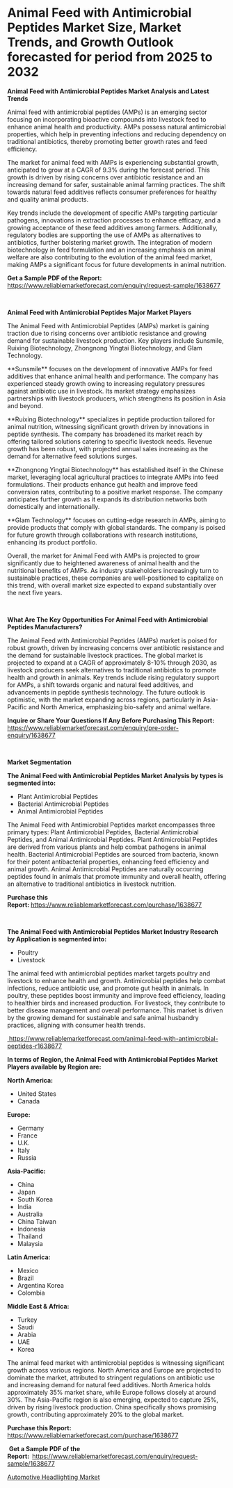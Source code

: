 <p><h1>Animal Feed with Antimicrobial Peptides Market Size, Market Trends, and Growth Outlook forecasted for period from 2025 to 2032</h1></p><p><strong>Animal Feed with Antimicrobial Peptides Market Analysis and Latest Trends</strong></p>
<p><p>Animal feed with antimicrobial peptides (AMPs) is an emerging sector focusing on incorporating bioactive compounds into livestock feed to enhance animal health and productivity. AMPs possess natural antimicrobial properties, which help in preventing infections and reducing dependency on traditional antibiotics, thereby promoting better growth rates and feed efficiency.</p><p>The market for animal feed with AMPs is experiencing substantial growth, anticipated to grow at a CAGR of 9.3% during the forecast period. This growth is driven by rising concerns over antibiotic resistance and an increasing demand for safer, sustainable animal farming practices. The shift towards natural feed additives reflects consumer preferences for healthy and quality animal products.</p><p>Key trends include the development of specific AMPs targeting particular pathogens, innovations in extraction processes to enhance efficacy, and a growing acceptance of these feed additives among farmers. Additionally, regulatory bodies are supporting the use of AMPs as alternatives to antibiotics, further bolstering market growth. The integration of modern biotechnology in feed formulation and an increasing emphasis on animal welfare are also contributing to the evolution of the animal feed market, making AMPs a significant focus for future developments in animal nutrition.</p></p>
<p><strong>Get a Sample PDF of the Report:&nbsp;</strong> <a href="https://www.reliablemarketforecast.com/enquiry/request-sample/1638677?utm_campaign=2721&utm_medium=2&utm_source=Github&utm_content=ia&utm_term=23032025&utm_id=animal-feed-with-antimicrobial-peptides">https://www.reliablemarketforecast.com/enquiry/request-sample/1638677</a></p>
<p>&nbsp;</p>
<p><strong>Animal Feed with Antimicrobial Peptides Major Market Players</strong></p>
<p><p>The Animal Feed with Antimicrobial Peptides (AMPs) market is gaining traction due to rising concerns over antibiotic resistance and growing demand for sustainable livestock production. Key players include Sunsmile, Ruixing Biotechnology, Zhongnong Yingtai Biotechnology, and Glam Technology.</p><p>**Sunsmile** focuses on the development of innovative AMPs for feed additives that enhance animal health and performance. The company has experienced steady growth owing to increasing regulatory pressures against antibiotic use in livestock. Its market strategy emphasizes partnerships with livestock producers, which strengthens its position in Asia and beyond.</p><p>**Ruixing Biotechnology** specializes in peptide production tailored for animal nutrition, witnessing significant growth driven by innovations in peptide synthesis. The company has broadened its market reach by offering tailored solutions catering to specific livestock needs. Revenue growth has been robust, with projected annual sales increasing as the demand for alternative feed solutions surges.</p><p>**Zhongnong Yingtai Biotechnology** has established itself in the Chinese market, leveraging local agricultural practices to integrate AMPs into feed formulations. Their products enhance gut health and improve feed conversion rates, contributing to a positive market response. The company anticipates further growth as it expands its distribution networks both domestically and internationally.</p><p>**Glam Technology** focuses on cutting-edge research in AMPs, aiming to provide products that comply with global standards. The company is poised for future growth through collaborations with research institutions, enhancing its product portfolio.</p><p>Overall, the market for Animal Feed with AMPs is projected to grow significantly due to heightened awareness of animal health and the nutritional benefits of AMPs. As industry stakeholders increasingly turn to sustainable practices, these companies are well-positioned to capitalize on this trend, with overall market size expected to expand substantially over the next five years.</p></p>
<p>&nbsp;</p>
<p><strong>What Are The Key Opportunities For Animal Feed with Antimicrobial Peptides Manufacturers?</strong></p>
<p><p>The Animal Feed with Antimicrobial Peptides (AMPs) market is poised for robust growth, driven by increasing concerns over antibiotic resistance and the demand for sustainable livestock practices. The global market is projected to expand at a CAGR of approximately 8-10% through 2030, as livestock producers seek alternatives to traditional antibiotics to promote health and growth in animals. Key trends include rising regulatory support for AMPs, a shift towards organic and natural feed additives, and advancements in peptide synthesis technology. The future outlook is optimistic, with the market expanding across regions, particularly in Asia-Pacific and North America, emphasizing bio-safety and animal welfare.</p></p>
<p><strong>Inquire or Share Your Questions If Any Before Purchasing This Report:</strong> <a href="https://www.reliablemarketforecast.com/enquiry/pre-order-enquiry/1638677?utm_campaign=2721&utm_medium=2&utm_source=Github&utm_content=ia&utm_term=23032025&utm_id=animal-feed-with-antimicrobial-peptides">https://www.reliablemarketforecast.com/enquiry/pre-order-enquiry/1638677</a></p>
<p>&nbsp;</p>
<p><strong>Market Segmentation</strong></p>
<p><strong>The Animal Feed with Antimicrobial Peptides Market Analysis by types is segmented into:</strong></p>
<p><ul><li>Plant Antimicrobial Peptides</li><li>Bacterial Antimicrobial Peptides</li><li>Animal Antimicrobial Peptides</li></ul></p>
<p><p>The Animal Feed with Antimicrobial Peptides market encompasses three primary types: Plant Antimicrobial Peptides, Bacterial Antimicrobial Peptides, and Animal Antimicrobial Peptides. Plant Antimicrobial Peptides are derived from various plants and help combat pathogens in animal health. Bacterial Antimicrobial Peptides are sourced from bacteria, known for their potent antibacterial properties, enhancing feed efficiency and animal growth. Animal Antimicrobial Peptides are naturally occurring peptides found in animals that promote immunity and overall health, offering an alternative to traditional antibiotics in livestock nutrition.</p></p>
<p><strong>Purchase this Report:&nbsp;</strong><a href="https://www.reliablemarketforecast.com/purchase/1638677?utm_campaign=2721&utm_medium=2&utm_source=Github&utm_content=ia&utm_term=23032025&utm_id=animal-feed-with-antimicrobial-peptides">https://www.reliablemarketforecast.com/purchase/1638677</a></p>
<p>&nbsp;</p>
<p><strong>The Animal Feed with Antimicrobial Peptides Market Industry Research by Application is segmented into:</strong></p>
<p><ul><li>Poultry</li><li>Livestock</li></ul></p>
<p><p>The animal feed with antimicrobial peptides market targets poultry and livestock to enhance health and growth. Antimicrobial peptides help combat infections, reduce antibiotic use, and promote gut health in animals. In poultry, these peptides boost immunity and improve feed efficiency, leading to healthier birds and increased production. For livestock, they contribute to better disease management and overall performance. This market is driven by the growing demand for sustainable and safe animal husbandry practices, aligning with consumer health trends.</p></p>
<p><a href="https://www.reliablemarketforecast.com/animal-feed-with-antimicrobial-peptides-r1638677?utm_campaign=2721&utm_medium=2&utm_source=Github&utm_content=ia&utm_term=23032025&utm_id=animal-feed-with-antimicrobial-peptides">&nbsp;https://www.reliablemarketforecast.com/animal-feed-with-antimicrobial-peptides-r1638677</a></p>
<p><strong>In terms of Region, the Animal Feed with Antimicrobial Peptides Market Players available by Region are:</strong></p>
<p>
    <p> <strong> North America: </strong>
        <ul>
            <li>United States</li>
            <li>Canada</li>
        </ul>
        </p> 
    <p> <strong> Europe: </strong>
        <ul>
            <li>Germany</li>
            <li>France</li>
            <li>U.K.</li>
            <li>Italy</li>
            <li>Russia</li>
        </ul>
        </p> 
    <p> <strong> Asia-Pacific: </strong>
        <ul>
            <li>China</li>
            <li>Japan</li>
            <li>South Korea</li>
            <li>India</li>
            <li>Australia</li>
            <li>China Taiwan</li>
            <li>Indonesia</li>
            <li>Thailand</li>
            <li>Malaysia</li>
        </ul>
        </p> 
    <p> <strong> Latin America: </strong>
        <ul>
            <li>Mexico</li>
            <li>Brazil</li>
            <li>Argentina Korea</li>
            <li>Colombia</li>
        </ul>
        </p> 
    <p> <strong> Middle East & Africa: </strong>
        <ul>
            <li>Turkey</li>
            <li>Saudi</li>
            <li>Arabia</li>
            <li>UAE</li>
            <li>Korea</li>
        </ul>
    </p>
    </p>
<p><p>The animal feed market with antimicrobial peptides is witnessing significant growth across various regions. North America and Europe are projected to dominate the market, attributed to stringent regulations on antibiotic use and increasing demand for natural feed additives. North America holds approximately 35% market share, while Europe follows closely at around 30%. The Asia-Pacific region is also emerging, expected to capture 25%, driven by rising livestock production. China specifically shows promising growth, contributing approximately 20% to the global market.</p></p>
<p><strong>Purchase this Report: </strong><a href="https://www.reliablemarketforecast.com/purchase/1638677?utm_campaign=2721&utm_medium=2&utm_source=Github&utm_content=ia&utm_term=23032025&utm_id=animal-feed-with-antimicrobial-peptides">https://www.reliablemarketforecast.com/purchase/1638677</a></p>
<p>&nbsp;<strong>Get a Sample PDF of the Report:&nbsp;&nbsp;</strong><a href="https://www.reliablemarketforecast.com/enquiry/request-sample/1638677?utm_campaign=2721&utm_medium=2&utm_source=Github&utm_content=ia&utm_term=23032025&utm_id=animal-feed-with-antimicrobial-peptides">https://www.reliablemarketforecast.com/enquiry/request-sample/1638677</a></p>
<p><strong></strong></p>
<p><p><a href="https://github.com/carendesrochers299/Market-Research-Report-List-1/blob/main/automotive-headlighting-market.md?utm_campaign=2721&utm_medium=2&utm_source=Github&utm_content=ia&utm_term=23032025&utm_id=animal-feed-with-antimicrobial-peptides">Automotive Headlighting Market</a></p></p>